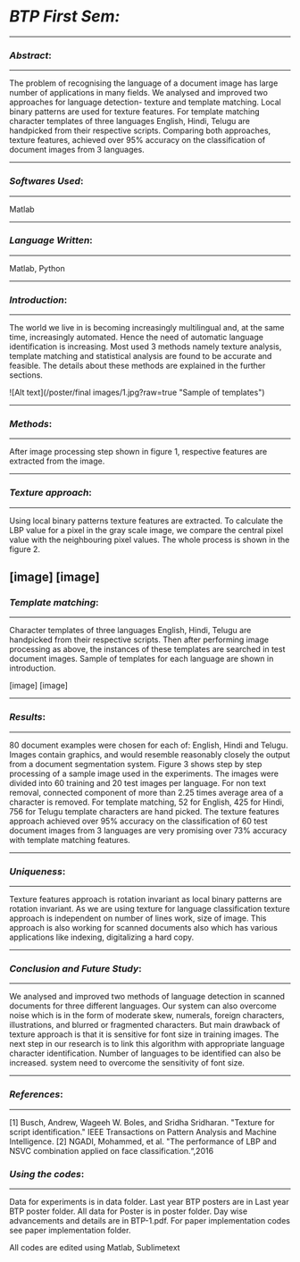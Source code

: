 # ***BTP First Sem:***

----------
### *Abstract*:

----------

The problem of recognising the language of a document image has large number of applications in many fields. We analysed and improved two approaches for language detection- texture and template matching. Local binary patterns are used for texture features. For template matching character templates of three languages English, Hindi, Telugu are handpicked from their respective scripts. Comparing both approaches, texture features, achieved over 95% accuracy on the classification of document images from 3 languages. 

-------------
### *Softwares Used*:

-------------
Matlab


-------------
### *Language Written*:

-------------
Matlab, Python


-------------
### *Introduction*:

-------------
The world we live in is becoming increasingly multilingual and, at the same time, increasingly automated. Hence the need of automatic language identification is increasing. Most used 3 methods namely texture analysis, template matching and statistical analysis are found to be accurate and feasible. The details about these methods are explained in the further sections.

![Alt text](/poster/final images/1.jpg?raw=true "Sample of templates")

-------------
### *Methods*:

-------------
After image processing step shown in figure 1, respective features are extracted from the image.

-------------
### *Texture approach*:

-------------
Using local binary patterns texture features are extracted. To calculate the LBP value for a pixel in the gray scale image, we compare the central pixel value with the neighbouring pixel values. The whole process is shown in the figure 2.

[image]
[image]
-------------
### *Template matching*:

-------------
Character templates of three languages English, Hindi, Telugu are handpicked from their respective scripts. Then after performing image processing as above, the instances of these templates are searched in test document images. Sample of templates for each language are shown in introduction.

[image]
[image]

-------------

### *Results*:

-------------
80 document examples were chosen for each of: English, Hindi and Telugu. Images contain graphics, and would resemble reasonably closely the output from a document segmentation system. Figure 3 shows step by step processing of a sample image used in the experiments. The images were divided into 60 training and 20 test images per language. For non text removal, connected component of more than 2.25 times average area of a character is removed. For template matching, 52 for English, 425 for Hindi, 756 for Telugu template characters are hand picked. The texture features
approach achieved over 95% accuracy on the classification of 60 test document images from 3 languages are very promising over 73% accuracy with template matching features.

-------------

### *Uniqueness*:

-------------
Texture features approach is rotation invariant as local binary patterns are rotation invariant. As we are using
texture for language classification texture approach is independent on number of lines work, size of image. This approach is also working for scanned documents also which has various applications like indexing, digitalizing a hard copy.

-------------

### *Conclusion and Future Study*:

-------------
We analysed and improved two methods of language detection in scanned documents for three different languages. Our system can also overcome noise which is in the form of moderate skew, numerals, foreign characters, illustrations, and blurred or fragmented characters. But main drawback of texture approach is that it is sensitive for font size in training images. The next step in our research is to link this algorithm with appropriate language character identification. Number of languages to be identified can also be increased. system need to overcome the sensitivity of font size.

-------------
### *References*:

-------------
[1] Busch, Andrew, Wageeh W. Boles, and Sridha Sridharan. "Texture for script identification." IEEE Transactions on Pattern Analysis and Machine Intelligence. [2] NGADI, Mohammed, et al. "The performance of LBP and NSVC combination applied on face classification.“,2016

### *Using the codes*:

-------------
Data for experiments is in data folder.
Last year BTP posters are in Last year BTP poster folder.
All data for Poster is in poster folder.
Day wise advancements and details are in BTP-1.pdf.
For paper implementation codes see paper implementation folder.

All codes are edited using Matlab, Sublimetext
